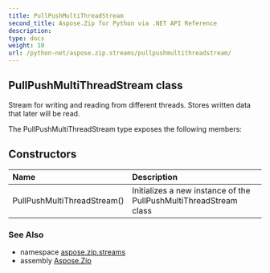 ```yaml
---
title: PullPushMultiThreadStream
second_title: Aspose.Zip for Python via .NET API Reference
description: 
type: docs
weight: 10
url: /python-net/aspose.zip.streams/pullpushmultithreadstream/
---
```


## PullPushMultiThreadStream class

Stream for writing and reading from different threads. Stores written data that later will be read.

The PullPushMultiThreadStream type exposes the following members:
## Constructors
| Name | Description |
| :- | :- |
|PullPushMultiThreadStream()|Initializes a new instance of the PullPushMultiThreadStream class|

### See Also

* namespace [aspose.zip.streams](/zip/python-net/aspose.zip.streams/)
* assembly [Aspose.Zip](/zip/python-net/)

